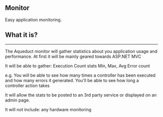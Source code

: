 Monitor
----------

Easy application monitoring. 

What it is?
------
------

The Aqueduct monitor will gather statistics about you application usage and performance. At first it will be mainly geared towards ASP.NET MVC

It will be able to gather:
Execution Count stats
Min, Max, Avg 
Error count 

e.g. You will be able to see how many times a controller has been executed and how many errors it generated. 
You'll be able to see how long a controller action takes

It will allow the stats to be posted to an 3rd party service or displayed on an admin page. 

It will not include:
any hardware monitoring